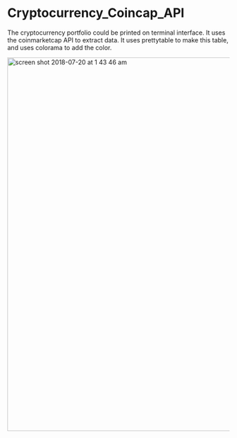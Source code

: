 # Cryptocurrency_Coincap_API

The cryptocurrency portfolio could be printed on terminal interface.
It uses the coinmarketcap API to extract data.
It uses prettytable to make this table, and uses colorama to add the color.

<img width="846" alt="screen shot 2018-07-20 at 1 43 46 am" src="https://user-images.githubusercontent.com/35472776/42992847-a06c924a-8bbe-11e8-9d24-77395b8e92b4.png">
